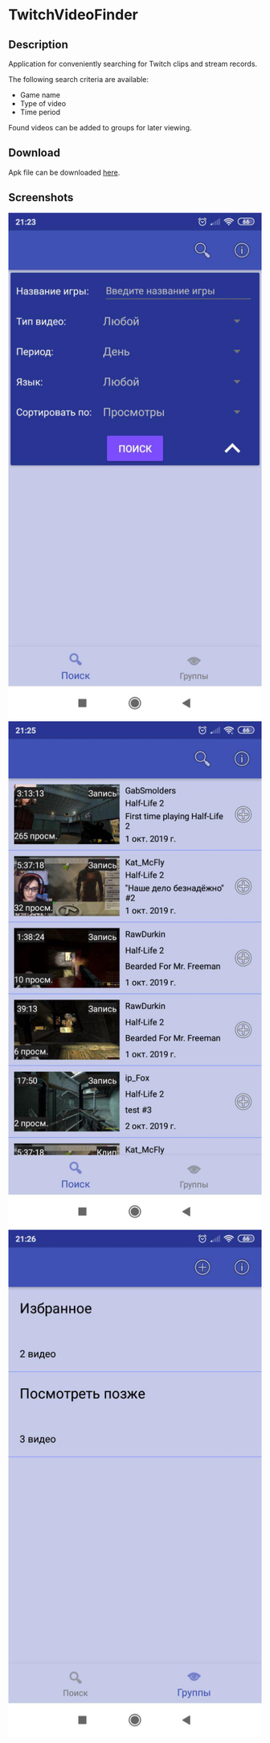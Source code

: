 TwitchVideoFinder
=====================

Description
--------------------
Application for conveniently searching for Twitch clips and stream records.

The following search criteria are available:
 - Game name
 - Type of video
 - Time period

Found videos can be added to groups for later viewing.

Download
--------------------

Apk file can be downloaded [here](https://mega.nz/#F!VqIFFKDJ!x3KXS9VQXUFshskKu_R_4w).

Screenshots
--------------------

![](screenshots/1.jpg)
![](screenshots/2.jpg)
![](screenshots/3.jpg)